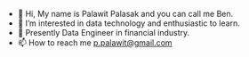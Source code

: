 - 👋 Hi, My name is Palawit Palasak and you can call me Ben.
- 👀 I’m interested in data technology and enthusiastic to learn. 
- 🌱 Presently Data Engineer in financial industry.
- 📫 How to reach me p.palawit@gmail.com

<!---
palawitEG/palawitEG is a ✨ special ✨ repository because its `README.md` (this file) appears on your GitHub profile.
You can click the Preview link to take a look at your changes.
--->
